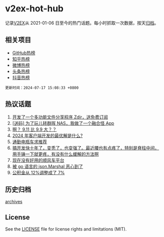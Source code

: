 # v2ex-hot-hub

 记录[V2EX](https://www.v2ex.com/)从 2021-01-06 日至今的热门话题。每小时抓取一次数据，按天[归档](archives)。
 
 ## 相关项目

- [GitHub热榜](https://github.com/snaildev/github-hot-hub)
- [知乎热榜](https://github.com/snaildev/zhihu-hot-hub)
- [微博热榜](https://github.com/snaildev/weibo-hot-hub)
- [头条热榜](https://github.com/snaildev/toutiao-hot-hub)
- [抖音热榜](https://github.com/snaildev/douyin-hot-hub)


 `更新时间：2024-07-17 15:08:33 +0800`

## 热议话题

1. [开发了一个多功能文件分享程序 Zdir，送免费订阅](https://www.v2ex.com/t/1057725)
1. [[送码] 为了玩儿转群晖 NAS，我做了一个融合怪 App](https://www.v2ex.com/t/1057901)
1. [啊？ 9.11 比 9.9 大？？](https://www.v2ex.com/t/1057939)
1. [2024 年客户端开发的最优解是什么?](https://www.v2ex.com/t/1057770)
1. [通勤电瓶车求推荐](https://www.v2ex.com/t/1057879)
1. [搞开发快十年了，变秃了，也变强了。最近腰也有点疼了，特别是脊柱中间，用手锤一下就更疼，有没有什么缓解的方法啊](https://www.v2ex.com/t/1057875)
1. [现在没有好用的顺风车平台](https://www.v2ex.com/t/1057876)
1. [被 go 语言的 json.Marshal 恶心到了](https://www.v2ex.com/t/1057942)
1. [公积金从 12%调整成了 7%](https://www.v2ex.com/t/1057928)

## 历史归档

[archives](archives)

## License

See the [LICENSE](LICENSE) file for license rights and limitations (MIT).
